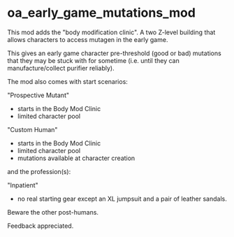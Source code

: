# oa_early_game_mutations_mod

This mod adds the "body modification clinic". A two Z-level building that allows characters to access mutagen in the early game.

This gives an early game character pre-threshold (good or bad) mutations that they may be stuck with for sometime (i.e. until they can manufacture/collect purifier reliably).

The mod also comes with start scenarios:

"Prospective Mutant"
- starts in the Body Mod Clinic
- limited character pool

"Custom Human"
- starts in the Body Mod Clinic
- limited character pool
- mutations available at character creation

and the profession(s): 

"Inpatient"
- no real starting gear except an XL jumpsuit and a pair of leather sandals.


Beware the other post-humans.

Feedback appreciated.
